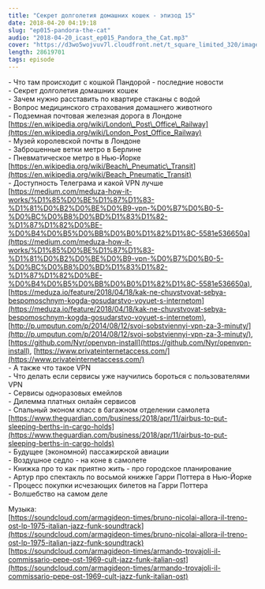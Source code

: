 ```yaml
---
title: "Секрет долголетия домашних кошек - эпизод 15"
date: 2018-04-20 04:19:18
slug: "ep015-pandora-the-cat"
audio: "2018-04-20_icast_ep015_Pandora_the_Cat.mp3"
cover: "https://d3wo5wojvuv7l.cloudfront.net/t_square_limited_320/images.spreaker.com/original/d20daaa729fc8cae11f6717f5c961b50.jpg"
length: 28619701
tags: episode
---
```

\- Что там происходит с кошкой Пандорой - последние новости  
\- Секрет долголетия домашних кошек  
\- Зачем нужно расставить по квартире стаканы с водой  
\- Вопрос медицинского страхования домашнего животного  
\- Подземная почтовая железная дорога в Лондоне [https://en.wikipedia.org/wiki/London\_Post\_Office\_Railway](https://en.wikipedia.org/wiki/London_Post_Office_Railway)  
\- Музей королевской почты в Лондоне  
\- Заброшенные ветки метро в Берлине  
\- Пневматическое метро в Нью-Йорке [https://en.wikipedia.org/wiki/Beach\_Pneumatic\_Transit](https://en.wikipedia.org/wiki/Beach_Pneumatic_Transit)  
\- Доступность Телеграма и какой VPN лучше [https://medium.com/meduza-how-it-works/%D1%85%D0%BE%D1%87%D1%83-%D1%81%D0%B2%D0%BE%D0%B9-vpn-%D0%B7%D0%B0-5-%D0%BC%D0%B8%D0%BD%D1%83%D1%82-%D1%87%D1%82%D0%BE-%D0%B4%D0%B5%D0%BB%D0%B0%D1%82%D1%8C-5581e536650a](https://medium.com/meduza-how-it-works/%D1%85%D0%BE%D1%87%D1%83-%D1%81%D0%B2%D0%BE%D0%B9-vpn-%D0%B7%D0%B0-5-%D0%BC%D0%B8%D0%BD%D1%83%D1%82-%D1%87%D1%82%D0%BE-%D0%B4%D0%B5%D0%BB%D0%B0%D1%82%D1%8C-5581e536650a), [https://meduza.io/feature/2018/04/18/kak-ne-chuvstvovat-sebya-bespomoschnym-kogda-gosudarstvo-voyuet-s-internetom](https://meduza.io/feature/2018/04/18/kak-ne-chuvstvovat-sebya-bespomoschnym-kogda-gosudarstvo-voyuet-s-internetom), [http://p.umputun.com/p/2014/08/12/svoi-sobstviennyi-vpn-za-3-minuty/](http://p.umputun.com/p/2014/08/12/svoi-sobstviennyi-vpn-za-3-minuty/), [https://github.com/Nyr/openvpn-install](https://github.com/Nyr/openvpn-install), [https://www.privateinternetaccess.com/](https://www.privateinternetaccess.com/)  
\- А также что такое VPN  
\- Что делать если сервисы уже научились бороться с пользователями VPN  
\- Сервисы одноразовых емейлов  
\- Дилемма платных онлайн сервисов  
\- Спальный эконом класс в багажном отделении самолета [https://www.theguardian.com/business/2018/apr/11/airbus-to-put-sleeping-berths-in-cargo-holds](https://www.theguardian.com/business/2018/apr/11/airbus-to-put-sleeping-berths-in-cargo-holds)  
\- Будущее (экономной) пассажирской авиации  
\- Воздушное седло - на коне в самолете  
\- Книжка про то как приятно жить - про городское планирование  
\- Артур про спектакль по восьмой книжке Гарри Поттера в Нью-Йорке  
\- Процесс покупки исчезающих билетов на Гарри Поттера  
\- Волшебство на самом деле  
  
Музыка:  
[https://soundcloud.com/armagideon-times/bruno-nicolai-allora-il-treno-ost-lp-1975-italian-jazz-funk-soundtrack](https://soundcloud.com/armagideon-times/bruno-nicolai-allora-il-treno-ost-lp-1975-italian-jazz-funk-soundtrack)  
[https://soundcloud.com/armagideon-times/armando-trovajoli-il-commissario-pepe-ost-1969-cult-jazz-funk-italian-ost](https://soundcloud.com/armagideon-times/armando-trovajoli-il-commissario-pepe-ost-1969-cult-jazz-funk-italian-ost)
